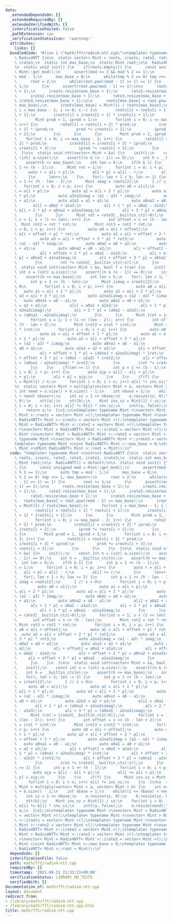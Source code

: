```yaml
---
data:
  _extendedDependsOn: []
  _extendedRequiredBy: []
  _extendedVerifiedWith: []
  _isVerificationFailed: false
  _pathExtension: cpp
  _verificationStatusIcon: ':warning:'
  attributes:
    links: []
  bundledCode: "#line 1 \"math/fft/radix4-ntt.cpp\"\ntemplate< typename Mint >\nstruct\
    \ Radix4NTT {\n\n  static vector< Mint > roots, iroots, rate2, rate3, irate2,\
    \ irate3;\n  static int max_base;\n  static Mint root;\n\n  Radix4NTT() = default;\n\
    \n  static void init() {\n    if(roots.empty()) {\n      const unsigned mod =\
    \ Mint::get_mod();\n      assert(mod >= 3 && mod % 2 == 1);\n      auto tmp =\
    \ mod - 1;\n      max_base = 0;\n      while(tmp % 2 == 0) tmp >>= 1, max_base++;\n\
    \      root = 2;\n      while(root.pow((mod - 1) >> 1) == 1) {\n        root +=\
    \ 1;\n      }\n      assert(root.pow(mod - 1) == 1);\n\n      roots.resize(max_base\
    \ + 1);\n      iroots.resize(max_base + 1);\n      rate2.resize(max_base + 1);\n\
    \      irate2.resize(max_base + 1);\n      rate3.resize(max_base + 1);\n     \
    \ irate3.resize(max_base + 1);\n\n      roots[max_base] = root.pow((mod - 1) >>\
    \ max_base);\n      iroots[max_base] = Mint(1) / roots[max_base];\n      for(int\
    \ i = max_base - 1; i >= 0; i--) {\n        roots[i] = roots[i + 1] * roots[i\
    \ + 1];\n        iroots[i] = iroots[i + 1] * iroots[i + 1];\n      }\n      {\n\
    \        Mint prod = 1, iprod = 1;\n        for(int i = 0; i <= max_base - 2;\
    \ i++) {\n          rate2[i] = roots[i + 2] * prod;\n          irate2[i] = iroots[i\
    \ + 2] * iprod;\n          prod *= iroots[i + 2];\n          iprod *= roots[i\
    \ + 2];\n        }\n      }\n      {\n        Mint prod = 1, iprod = 1;\n    \
    \    for(int i = 0; i <= max_base - 3; i++) {\n          rate3[i] = roots[i +\
    \ 3] * prod;\n          irate3[i] = iroots[i + 3] * iprod;\n          prod *=\
    \ iroots[i + 3];\n          iprod *= roots[i + 3];\n        }\n      }\n    }\n\
    \  }\n\n  static void ntt(vector< Mint > &a) {\n    init();\n    const int n =\
    \ (int) a.size();\n    assert((n & (n - 1)) == 0);\n    int h = __builtin_ctz(n);\n\
    \    assert(h <= max_base);\n    int len = 0;\n    if(h & 1) {\n      int p =\
    \ 1 << (h - 1);\n      Mint rot = 1;\n      for(int i = 0; i < p; i++) {\n   \
    \     auto r = a[i + p];\n        a[i + p] = a[i] - r;\n        a[i] += r;\n \
    \     }\n      len++;\n    }\n    for(; len + 1 < h; len += 2) {\n      int p\
    \ = 1 << (h - len - 2);\n      Mint imag = roots[2];\n      { // s = 0\n     \
    \   for(int i = 0; i < p; i++) {\n          auto a0 = a[i];\n          auto a1\
    \ = a[i + p];\n          auto a2 = a[i + 2 * p];\n          auto a3 = a[i + 3\
    \ * p];\n          auto a1na3imag = (a1 - a3) * imag;\n          auto a0a2 = a0\
    \ + a2;\n          auto a1a3 = a1 + a3;\n          auto a0na2 = a0 - a2;\n   \
    \       a[i] = a0a2 + a1a3;\n          a[i + 1 * p] = a0a2 - a1a3;\n         \
    \ a[i + 2 * p] = a0na2 + a1na3imag;\n          a[i + 3 * p] = a0na2 - a1na3imag;\n\
    \        }\n      }\n      Mint rot = rate3[__builtin_ctz(~0)];\n      for(int\
    \ s = 1; s < (1 << len); s++) {\n        int offset = s << (h - len);\n      \
    \  Mint rot2 = rot * rot;\n        Mint rot3 = rot2 * rot;\n        for(int i\
    \ = 0; i < p; i++) {\n          auto a0 = a[i + offset];\n          auto a1 =\
    \ a[i + offset + p] * rot;\n          auto a2 = a[i + offset + 2 * p] * rot2;\n\
    \          auto a3 = a[i + offset + 3 * p] * rot3;\n          auto a1na3imag =\
    \ (a1 - a3) * imag;\n          auto a0a2 = a0 + a2;\n          auto a1a3 = a1\
    \ + a3;\n          auto a0na2 = a0 - a2;\n          a[i + offset] = a0a2 + a1a3;\n\
    \          a[i + offset + 1 * p] = a0a2 - a1a3;\n          a[i + offset + 2 *\
    \ p] = a0na2 + a1na3imag;\n          a[i + offset + 3 * p] = a0na2 - a1na3imag;\n\
    \        }\n        rot *= rate3[__builtin_ctz(~s)];\n      }\n    }\n  }\n\n\
    \  static void intt(vector< Mint > &a, bool f = true) {\n    init();\n    const\
    \ int n = (int) a.size();\n    assert((n & (n - 1)) == 0);\n    int h = __builtin_ctz(n);\n\
    \    assert(h <= max_base);\n    int len = h;\n    for(; len > 1; len -= 2) {\n\
    \      int p = 1 << (h - len);\n      Mint iimag = iroots[2];\n      { // s =\
    \ 0\n        for(int i = 0; i < p; i++) {\n          auto a0 = a[i];\n       \
    \   auto a1 = a[i + 1 * p];\n          auto a2 = a[i + 2 * p];\n          auto\
    \ a3 = a[i + 3 * p];\n          auto a2na3iimag = (a2 - a3) * iimag;\n       \
    \   auto a0na1 = a0 - a1;\n          auto a0a1 = a0 + a1;\n          auto a2a3\
    \ = a2 + a3;\n          a[i] = a0a1 + a2a3;\n          a[i + 1 * p] = (a0na1 +\
    \ a2na3iimag);\n          a[i + 2 * p] = (a0a1 - a2a3);\n          a[i + 3 * p]\
    \ = (a0na1 - a2na3iimag);\n        }\n      }\n      Mint irot = irate3[__builtin_ctz(~0)];;\n\
    \      for(int s = 1; s < (1 << (len - 2)); s++) {\n        int offset = s <<\
    \ (h - len + 2);\n        Mint irot2 = irot * irot;\n        Mint irot3 = irot2\
    \ * irot;\n        for(int i = 0; i < p; i++) {\n          auto a0 = a[i + offset];\n\
    \          auto a1 = a[i + offset + 1 * p];\n          auto a2 = a[i + offset\
    \ + 2 * p];\n          auto a3 = a[i + offset + 3 * p];\n          auto a2na3iimag\
    \ = (a2 - a3) * iimag;\n          auto a0na1 = a0 - a1;\n          auto a0a1 =\
    \ a0 + a1;\n          auto a2a3 = a2 + a3;\n          a[i + offset] = a0a1 + a2a3;\n\
    \          a[i + offset + 1 * p] = (a0na1 + a2na3iimag) * irot;\n          a[i\
    \ + offset + 2 * p] = (a0a1 - a2a3) * irot2;\n          a[i + offset + 3 * p]\
    \ = (a0na1 - a2na3iimag) * irot3;\n        }\n        irot *= irate3[__builtin_ctz(~s)];\n\
    \      }\n    }\n    if(len >= 1) {\n      int p = 1 << (h - 1);\n      for(int\
    \ i = 0; i < p; i++) {\n        auto ajp = a[i] - a[i + p];\n        a[i] += a[i\
    \ + p];\n        a[i + p] = ajp;\n      }\n    }\n    if(f) {\n      Mint inv_sz\
    \ = Mint(1) / n;\n      for(int i = 0; i < n; i++) a[i] *= inv_sz;\n    }\n  }\n\
    \n  static vector< Mint > multiply(vector< Mint > a, vector< Mint > b) {\n   \
    \ int need = a.size() + b.size() - 1;\n    int nbase = 1;\n    while((1 << nbase)\
    \ < need) nbase++;\n    int sz = 1 << nbase;\n    a.resize(sz, 0);\n    b.resize(sz,\
    \ 0);\n    ntt(a);\n    ntt(b);\n    Mint inv_sz = Mint(1) / sz;\n    for(int\
    \ i = 0; i < sz; i++) a[i] *= b[i] * inv_sz;\n    intt(a, false);\n    a.resize(need);\n\
    \    return a;\n  }\n};\n\ntemplate< typename Mint >\nvector< Mint > Radix4NTT<\
    \ Mint >::roots = vector< Mint >();\ntemplate< typename Mint >\nvector< Mint >\
    \ Radix4NTT< Mint >::iroots = vector< Mint >();\ntemplate< typename Mint >\nvector<\
    \ Mint > Radix4NTT< Mint >::rate2 = vector< Mint >();\ntemplate< typename Mint\
    \ >\nvector< Mint > Radix4NTT< Mint >::irate2 = vector< Mint >();\ntemplate< typename\
    \ Mint >\nvector< Mint > Radix4NTT< Mint >::rate3 = vector< Mint >();\ntemplate<\
    \ typename Mint >\nvector< Mint > Radix4NTT< Mint >::irate3 = vector< Mint >();\n\
    template< typename Mint >\nint Radix4NTT< Mint >::max_base = 0;\ntemplate< typename\
    \ Mint >\nMint Radix4NTT< Mint >::root = Mint();\n"
  code: "template< typename Mint >\nstruct Radix4NTT {\n\n  static vector< Mint >\
    \ roots, iroots, rate2, rate3, irate2, irate3;\n  static int max_base;\n  static\
    \ Mint root;\n\n  Radix4NTT() = default;\n\n  static void init() {\n    if(roots.empty())\
    \ {\n      const unsigned mod = Mint::get_mod();\n      assert(mod >= 3 && mod\
    \ % 2 == 1);\n      auto tmp = mod - 1;\n      max_base = 0;\n      while(tmp\
    \ % 2 == 0) tmp >>= 1, max_base++;\n      root = 2;\n      while(root.pow((mod\
    \ - 1) >> 1) == 1) {\n        root += 1;\n      }\n      assert(root.pow(mod -\
    \ 1) == 1);\n\n      roots.resize(max_base + 1);\n      iroots.resize(max_base\
    \ + 1);\n      rate2.resize(max_base + 1);\n      irate2.resize(max_base + 1);\n\
    \      rate3.resize(max_base + 1);\n      irate3.resize(max_base + 1);\n\n   \
    \   roots[max_base] = root.pow((mod - 1) >> max_base);\n      iroots[max_base]\
    \ = Mint(1) / roots[max_base];\n      for(int i = max_base - 1; i >= 0; i--) {\n\
    \        roots[i] = roots[i + 1] * roots[i + 1];\n        iroots[i] = iroots[i\
    \ + 1] * iroots[i + 1];\n      }\n      {\n        Mint prod = 1, iprod = 1;\n\
    \        for(int i = 0; i <= max_base - 2; i++) {\n          rate2[i] = roots[i\
    \ + 2] * prod;\n          irate2[i] = iroots[i + 2] * iprod;\n          prod *=\
    \ iroots[i + 2];\n          iprod *= roots[i + 2];\n        }\n      }\n     \
    \ {\n        Mint prod = 1, iprod = 1;\n        for(int i = 0; i <= max_base -\
    \ 3; i++) {\n          rate3[i] = roots[i + 3] * prod;\n          irate3[i] =\
    \ iroots[i + 3] * iprod;\n          prod *= iroots[i + 3];\n          iprod *=\
    \ roots[i + 3];\n        }\n      }\n    }\n  }\n\n  static void ntt(vector< Mint\
    \ > &a) {\n    init();\n    const int n = (int) a.size();\n    assert((n & (n\
    \ - 1)) == 0);\n    int h = __builtin_ctz(n);\n    assert(h <= max_base);\n  \
    \  int len = 0;\n    if(h & 1) {\n      int p = 1 << (h - 1);\n      Mint rot\
    \ = 1;\n      for(int i = 0; i < p; i++) {\n        auto r = a[i + p];\n     \
    \   a[i + p] = a[i] - r;\n        a[i] += r;\n      }\n      len++;\n    }\n \
    \   for(; len + 1 < h; len += 2) {\n      int p = 1 << (h - len - 2);\n      Mint\
    \ imag = roots[2];\n      { // s = 0\n        for(int i = 0; i < p; i++) {\n \
    \         auto a0 = a[i];\n          auto a1 = a[i + p];\n          auto a2 =\
    \ a[i + 2 * p];\n          auto a3 = a[i + 3 * p];\n          auto a1na3imag =\
    \ (a1 - a3) * imag;\n          auto a0a2 = a0 + a2;\n          auto a1a3 = a1\
    \ + a3;\n          auto a0na2 = a0 - a2;\n          a[i] = a0a2 + a1a3;\n    \
    \      a[i + 1 * p] = a0a2 - a1a3;\n          a[i + 2 * p] = a0na2 + a1na3imag;\n\
    \          a[i + 3 * p] = a0na2 - a1na3imag;\n        }\n      }\n      Mint rot\
    \ = rate3[__builtin_ctz(~0)];\n      for(int s = 1; s < (1 << len); s++) {\n \
    \       int offset = s << (h - len);\n        Mint rot2 = rot * rot;\n       \
    \ Mint rot3 = rot2 * rot;\n        for(int i = 0; i < p; i++) {\n          auto\
    \ a0 = a[i + offset];\n          auto a1 = a[i + offset + p] * rot;\n        \
    \  auto a2 = a[i + offset + 2 * p] * rot2;\n          auto a3 = a[i + offset +\
    \ 3 * p] * rot3;\n          auto a1na3imag = (a1 - a3) * imag;\n          auto\
    \ a0a2 = a0 + a2;\n          auto a1a3 = a1 + a3;\n          auto a0na2 = a0 -\
    \ a2;\n          a[i + offset] = a0a2 + a1a3;\n          a[i + offset + 1 * p]\
    \ = a0a2 - a1a3;\n          a[i + offset + 2 * p] = a0na2 + a1na3imag;\n     \
    \     a[i + offset + 3 * p] = a0na2 - a1na3imag;\n        }\n        rot *= rate3[__builtin_ctz(~s)];\n\
    \      }\n    }\n  }\n\n  static void intt(vector< Mint > &a, bool f = true) {\n\
    \    init();\n    const int n = (int) a.size();\n    assert((n & (n - 1)) == 0);\n\
    \    int h = __builtin_ctz(n);\n    assert(h <= max_base);\n    int len = h;\n\
    \    for(; len > 1; len -= 2) {\n      int p = 1 << (h - len);\n      Mint iimag\
    \ = iroots[2];\n      { // s = 0\n        for(int i = 0; i < p; i++) {\n     \
    \     auto a0 = a[i];\n          auto a1 = a[i + 1 * p];\n          auto a2 =\
    \ a[i + 2 * p];\n          auto a3 = a[i + 3 * p];\n          auto a2na3iimag\
    \ = (a2 - a3) * iimag;\n          auto a0na1 = a0 - a1;\n          auto a0a1 =\
    \ a0 + a1;\n          auto a2a3 = a2 + a3;\n          a[i] = a0a1 + a2a3;\n  \
    \        a[i + 1 * p] = (a0na1 + a2na3iimag);\n          a[i + 2 * p] = (a0a1\
    \ - a2a3);\n          a[i + 3 * p] = (a0na1 - a2na3iimag);\n        }\n      }\n\
    \      Mint irot = irate3[__builtin_ctz(~0)];;\n      for(int s = 1; s < (1 <<\
    \ (len - 2)); s++) {\n        int offset = s << (h - len + 2);\n        Mint irot2\
    \ = irot * irot;\n        Mint irot3 = irot2 * irot;\n        for(int i = 0; i\
    \ < p; i++) {\n          auto a0 = a[i + offset];\n          auto a1 = a[i + offset\
    \ + 1 * p];\n          auto a2 = a[i + offset + 2 * p];\n          auto a3 = a[i\
    \ + offset + 3 * p];\n          auto a2na3iimag = (a2 - a3) * iimag;\n       \
    \   auto a0na1 = a0 - a1;\n          auto a0a1 = a0 + a1;\n          auto a2a3\
    \ = a2 + a3;\n          a[i + offset] = a0a1 + a2a3;\n          a[i + offset +\
    \ 1 * p] = (a0na1 + a2na3iimag) * irot;\n          a[i + offset + 2 * p] = (a0a1\
    \ - a2a3) * irot2;\n          a[i + offset + 3 * p] = (a0na1 - a2na3iimag) * irot3;\n\
    \        }\n        irot *= irate3[__builtin_ctz(~s)];\n      }\n    }\n    if(len\
    \ >= 1) {\n      int p = 1 << (h - 1);\n      for(int i = 0; i < p; i++) {\n \
    \       auto ajp = a[i] - a[i + p];\n        a[i] += a[i + p];\n        a[i +\
    \ p] = ajp;\n      }\n    }\n    if(f) {\n      Mint inv_sz = Mint(1) / n;\n \
    \     for(int i = 0; i < n; i++) a[i] *= inv_sz;\n    }\n  }\n\n  static vector<\
    \ Mint > multiply(vector< Mint > a, vector< Mint > b) {\n    int need = a.size()\
    \ + b.size() - 1;\n    int nbase = 1;\n    while((1 << nbase) < need) nbase++;\n\
    \    int sz = 1 << nbase;\n    a.resize(sz, 0);\n    b.resize(sz, 0);\n    ntt(a);\n\
    \    ntt(b);\n    Mint inv_sz = Mint(1) / sz;\n    for(int i = 0; i < sz; i++)\
    \ a[i] *= b[i] * inv_sz;\n    intt(a, false);\n    a.resize(need);\n    return\
    \ a;\n  }\n};\n\ntemplate< typename Mint >\nvector< Mint > Radix4NTT< Mint >::roots\
    \ = vector< Mint >();\ntemplate< typename Mint >\nvector< Mint > Radix4NTT< Mint\
    \ >::iroots = vector< Mint >();\ntemplate< typename Mint >\nvector< Mint > Radix4NTT<\
    \ Mint >::rate2 = vector< Mint >();\ntemplate< typename Mint >\nvector< Mint >\
    \ Radix4NTT< Mint >::irate2 = vector< Mint >();\ntemplate< typename Mint >\nvector<\
    \ Mint > Radix4NTT< Mint >::rate3 = vector< Mint >();\ntemplate< typename Mint\
    \ >\nvector< Mint > Radix4NTT< Mint >::irate3 = vector< Mint >();\ntemplate< typename\
    \ Mint >\nint Radix4NTT< Mint >::max_base = 0;\ntemplate< typename Mint >\nMint\
    \ Radix4NTT< Mint >::root = Mint();\n"
  dependsOn: []
  isVerificationFile: false
  path: math/fft/radix4-ntt.cpp
  requiredBy: []
  timestamp: '2021-08-11 21:33:21+09:00'
  verificationStatus: LIBRARY_NO_TESTS
  verifiedWith: []
documentation_of: math/fft/radix4-ntt.cpp
layout: document
redirect_from:
- /library/math/fft/radix4-ntt.cpp
- /library/math/fft/radix4-ntt.cpp.html
title: math/fft/radix4-ntt.cpp
---
```

